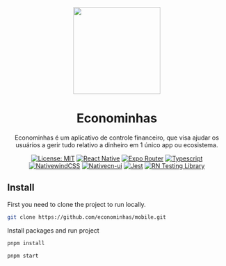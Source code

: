 <div align="center">

<img src="https://avatars.githubusercontent.com/u/120692541?s=200&v=4" width="200" height="200">

# Econominhas

Econominhas é um aplicativo de controle financeiro, que visa ajudar os usuários a gerir tudo relativo a dinheiro em 1 único app ou ecosistema.

[![License: MIT](https://img.shields.io/badge/License-MIT-yellow.svg)](https://opensource.org/licenses/MIT)
[![React Native](https://img.shields.io/badge/ReactNative-blue)](https://reactnative.dev/)
[![Expo Router](https://img.shields.io/badge/-ExpoRouter-blue)](https://docs.expo.dev/router/introduction/)
[![Typescript](https://img.shields.io/badge/-Typescript-blue)](https://www.typescriptlang.org/)
[![NativewindCSS](https://img.shields.io/badge/-NativewindCSS-blue)](https://www.nativewind.dev/v4/getting-started/expo-router)
[![Nativecn-ui](https://img.shields.io/badge/-NativecnUI-blue)](https://nativecn.mintlify.app/introduction)
[![Jest](https://img.shields.io/badge/-Jest-blue)](https://jestjs.io/docs/getting-started)
[![RN Testing Library](https://img.shields.io/badge/-RNTestingLibrary-blue)](https://callstack.github.io/react-native-testing-library/docs/getting-started)

</div>

## Install

First you need to clone the project to run locally.

```sh
git clone https://github.com/econominhas/mobile.git
```

Install packages and run project

```sh
pnpm install
```

```sh
pnpm start
```
